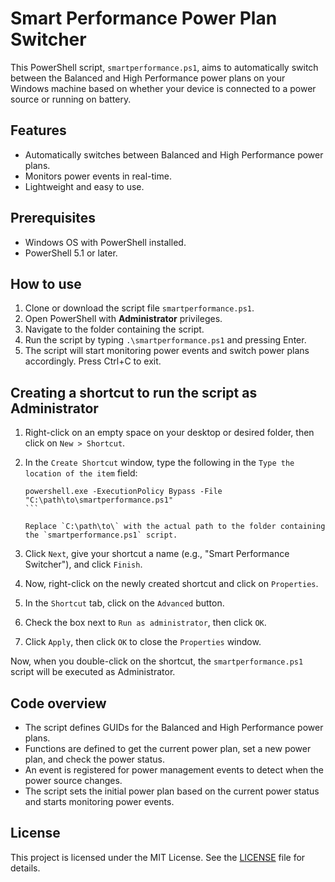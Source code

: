 # Smart Performance Power Plan Switcher

This PowerShell script, `smartperformance.ps1`, aims to automatically switch between the Balanced and High Performance power plans on your Windows machine based on whether your device is connected to a power source or running on battery.

## Features

- Automatically switches between Balanced and High Performance power plans.
- Monitors power events in real-time.
- Lightweight and easy to use.

## Prerequisites

- Windows OS with PowerShell installed.
- PowerShell 5.1 or later.

## How to use

1. Clone or download the script file `smartperformance.ps1`.
2. Open PowerShell with **Administrator** privileges.
3. Navigate to the folder containing the script.
4. Run the script by typing `.\smartperformance.ps1` and pressing Enter.
5. The script will start monitoring power events and switch power plans accordingly. Press Ctrl+C to exit.

## Creating a shortcut to run the script as Administrator

1. Right-click on an empty space on your desktop or desired folder, then click on `New > Shortcut`.

2. In the `Create Shortcut` window, type the following in the `Type the location of the item` field:

   ````
   powershell.exe -ExecutionPolicy Bypass -File "C:\path\to\smartperformance.ps1"
   ```

   Replace `C:\path\to\` with the actual path to the folder containing the `smartperformance.ps1` script.

3. Click `Next`, give your shortcut a name (e.g., "Smart Performance Switcher"), and click `Finish`.

4. Now, right-click on the newly created shortcut and click on `Properties`.

5. In the `Shortcut` tab, click on the `Advanced` button.

6. Check the box next to `Run as administrator`, then click `OK`.

7. Click `Apply`, then click `OK` to close the `Properties` window.

Now, when you double-click on the shortcut, the `smartperformance.ps1` script will be executed as Administrator.

## Code overview

- The script defines GUIDs for the Balanced and High Performance power plans.
- Functions are defined to get the current power plan, set a new power plan, and check the power status.
- An event is registered for power management events to detect when the power source changes.
- The script sets the initial power plan based on the current power status and starts monitoring power events.

## License

This project is licensed under the MIT License. See the [LICENSE](LICENSE) file for details.
